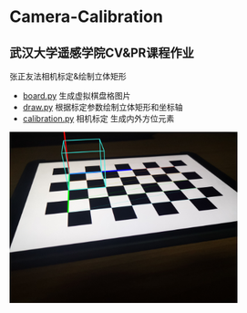 # Camera-Calibration
## 武汉大学遥感学院CV&PR课程作业
张正友法相机标定&amp;绘制立体矩形
- [board.py](board.py) 生成虚拟棋盘格图片
- [draw.py](draw.py) 根据标定参数绘制立体矩形和坐标轴
- [calibration.py](calibration.py) 相机标定 生成内外方位元素
<img src='./dst_imgs/haochen_tian_1.jpg' width="400" div align=center>
